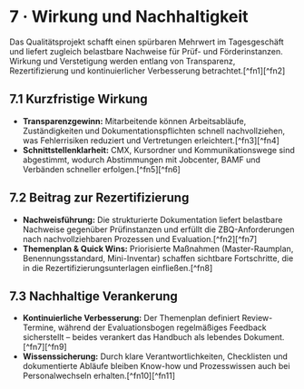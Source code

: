 # 7 · Wirkung und Nachhaltigkeit

Das Qualitätsprojekt schafft einen spürbaren Mehrwert im Tagesgeschäft und liefert zugleich belastbare Nachweise für Prüf- und Förderinstanzen. Wirkung und Verstetigung werden entlang von Transparenz, Rezertifizierung und kontinuierlicher Verbesserung betrachtet.[^fn1][^fn2]

## 7.1 Kurzfristige Wirkung

- **Transparenzgewinn:** Mitarbeitende können Arbeitsabläufe, Zuständigkeiten und Dokumentationspflichten schnell nachvollziehen, was Fehlerrisiken reduziert und Vertretungen erleichtert.[^fn3][^fn4]
- **Schnittstellenklarheit:** CMX, Kursordner und Kommunikationswege sind abgestimmt, wodurch Abstimmungen mit Jobcenter, BAMF und Verbänden schneller erfolgen.[^fn5][^fn6]

## 7.2 Beitrag zur Rezertifizierung

- **Nachweisführung:** Die strukturierte Dokumentation liefert belastbare Nachweise gegenüber Prüfinstanzen und erfüllt die ZBQ-Anforderungen nach nachvollziehbaren Prozessen und Evaluation.[^fn2][^fn7]
- **Themenplan & Quick Wins:** Priorisierte Maßnahmen (Master-Raumplan, Benennungsstandard, Mini-Inventar) schaffen sichtbare Fortschritte, die in die Rezertifizierungsunterlagen einfließen.[^fn8]

## 7.3 Nachhaltige Verankerung

- **Kontinuierliche Verbesserung:** Der Themenplan definiert Review-Termine, während der Evaluationsbogen regelmäßiges Feedback sicherstellt – beides verankert das Handbuch als lebendes Dokument.[^fn7][^fn9]
- **Wissenssicherung:** Durch klare Verantwortlichkeiten, Checklisten und dokumentierte Abläufe bleiben Know-how und Prozesswissen auch bei Personalwechseln erhalten.[^fn10][^fn11]

